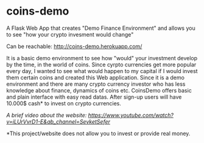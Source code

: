 # coins-demo
A Flask Web App that creates "Demo Finance Environment" and  allows you to see "how your crypto invesment would change"

Can be reachable: http://coins-demo.herokuapp.com/

It is a basic demo environment to see how "would" your investment develop by the time, in the world of coins. Since cyrpto currencies  get more popular every day, I wanted to see what would happen to my capital if I would invest them certain coins and created this Web application. Since it is a demo environment and there are many crypto currency investor who has less knowledge about finance, dynamics of coins etc. CoinsDemo offers basic and plain interface with easy read datas. After sign-up users will have 10.000$ cash* to invest on crypto currencies.

*A brief video about the website: https://www.youtube.com/watch?v=iLUrVvrD1-E&ab_channel=SevketSefer*

*This project/website does not allow you to invest or provide real money.
